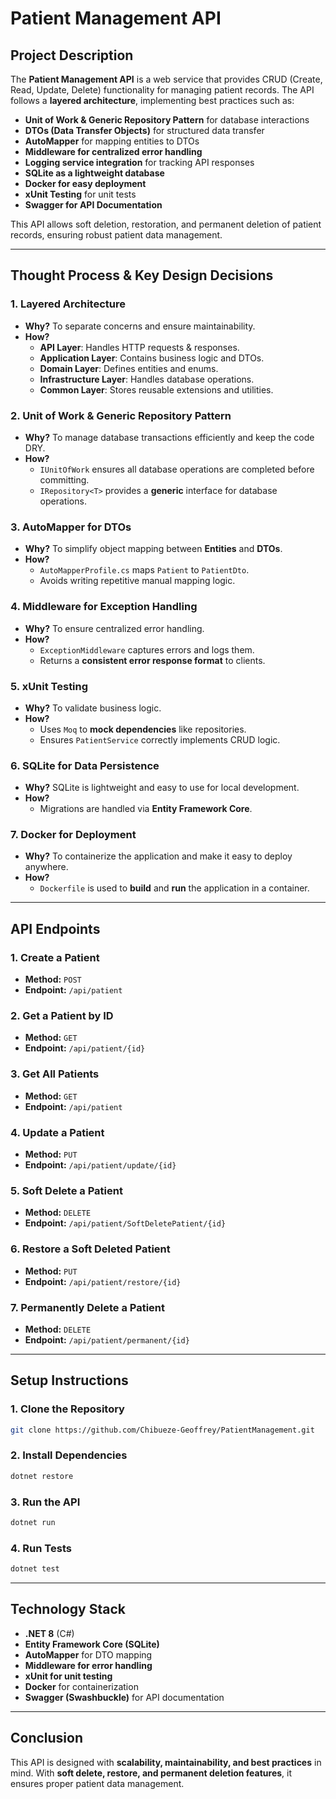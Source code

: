 # **Patient Management API**

## **Project Description**
The **Patient Management API** is a web service that provides CRUD (Create, Read, Update, Delete) functionality for managing patient records. The API follows a **layered architecture**, implementing best practices such as:

- **Unit of Work & Generic Repository Pattern** for database interactions
- **DTOs (Data Transfer Objects)** for structured data transfer
- **AutoMapper** for mapping entities to DTOs
- **Middleware for centralized error handling**
- **Logging service integration** for tracking API responses
- **SQLite as a lightweight database**
- **Docker for easy deployment**
- **xUnit Testing** for unit tests
- **Swagger for API Documentation**

This API allows soft deletion, restoration, and permanent deletion of patient records, ensuring robust patient data management.

---

## **Thought Process & Key Design Decisions**

### **1. Layered Architecture**
- **Why?** To separate concerns and ensure maintainability.
- **How?**  
  - **API Layer**: Handles HTTP requests & responses.
  - **Application Layer**: Contains business logic and DTOs.
  - **Domain Layer**: Defines entities and enums.
  - **Infrastructure Layer**: Handles database operations.
  - **Common Layer**: Stores reusable extensions and utilities.

### **2. Unit of Work & Generic Repository Pattern**
- **Why?** To manage database transactions efficiently and keep the code DRY.
- **How?**  
  - `IUnitOfWork` ensures all database operations are completed before committing.  
  - `IRepository<T>` provides a **generic** interface for database operations.

### **3. AutoMapper for DTOs**
- **Why?** To simplify object mapping between **Entities** and **DTOs**.  
- **How?**  
  - `AutoMapperProfile.cs` maps `Patient` to `PatientDto`.  
  - Avoids writing repetitive manual mapping logic.

### **4. Middleware for Exception Handling**
- **Why?** To ensure centralized error handling.  
- **How?**  
  - `ExceptionMiddleware` captures errors and logs them.  
  - Returns a **consistent error response format** to clients.

### **5. xUnit Testing**
- **Why?** To validate business logic.  
- **How?**  
  - Uses `Moq` to **mock dependencies** like repositories.  
  - Ensures `PatientService` correctly implements CRUD logic.

### **6. SQLite for Data Persistence**
- **Why?** SQLite is lightweight and easy to use for local development.  
- **How?**  
  - Migrations are handled via **Entity Framework Core**.

### **7. Docker for Deployment**
- **Why?** To containerize the application and make it easy to deploy anywhere.  
- **How?**  
  - `Dockerfile` is used to **build** and **run** the application in a container.  

---

## **API Endpoints**

### **1. Create a Patient**
- **Method:** `POST`
- **Endpoint:** `/api/patient`

### **2. Get a Patient by ID**
- **Method:** `GET`
- **Endpoint:** `/api/patient/{id}`

### **3. Get All Patients**
- **Method:** `GET`
- **Endpoint:** `/api/patient`

### **4. Update a Patient**
- **Method:** `PUT`
- **Endpoint:** `/api/patient/update/{id}`

### **5. Soft Delete a Patient**
- **Method:** `DELETE`
- **Endpoint:** `/api/patient/SoftDeletePatient/{id}`

### **6. Restore a Soft Deleted Patient**
- **Method:** `PUT`
- **Endpoint:** `/api/patient/restore/{id}`

### **7. Permanently Delete a Patient**
- **Method:** `DELETE`
- **Endpoint:** `/api/patient/permanent/{id}`

---

## **Setup Instructions**

### **1. Clone the Repository**
```sh
git clone https://github.com/Chibueze-Geoffrey/PatientManagement.git
```

### **2. Install Dependencies**
```sh
dotnet restore
```

### **3. Run the API**
```sh
dotnet run
```

### **4. Run Tests**
```sh
dotnet test
```

---

## **Technology Stack**
- **.NET 8** (C#)
- **Entity Framework Core (SQLite)**
- **AutoMapper** for DTO mapping
- **Middleware for error handling**
- **xUnit for unit testing**
- **Docker** for containerization
- **Swagger (Swashbuckle)** for API documentation

---

## **Conclusion**
This API is designed with **scalability, maintainability, and best practices** in mind. With **soft delete, restore, and permanent deletion features**, it ensures proper patient data management.


